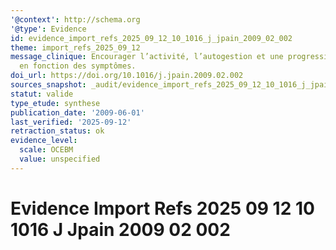 ```yaml
---
'@context': http://schema.org
'@type': Evidence
id: evidence_import_refs_2025_09_12_10_1016_j_jpain_2009_02_002
theme: import_refs_2025_09_12
message_clinique: Encourager l’activité, l’autogestion et une progression graduée
  en fonction des symptômes.
doi_url: https://doi.org/10.1016/j.jpain.2009.02.002
sources_snapshot: _audit/evidence_import_refs_2025_09_12_10_1016_j_jpain_2009_02_002.json
statut: valide
type_etude: synthese
publication_date: '2009-06-01'
last_verified: '2025-09-12'
retraction_status: ok
evidence_level:
  scale: OCEBM
  value: unspecified
---
```

# Evidence Import Refs 2025 09 12 10 1016 J Jpain 2009 02 002


